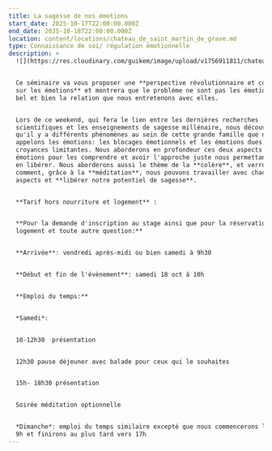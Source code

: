 ```yaml
---
title: La sagesse de nos émotions
start_date: 2025-10-17T22:00:00.000Z
end_date: 2025-10-18T22:00:00.000Z
location: content/locations/chateau_de_saint_martin_de_grave.md
type: Connaissance de soi/ régulation émotionnelle
description: >
  ![](https://res.cloudinary.com/guikem/image/upload/v1756911811/chateau_jyg7ra_d0ai7j.jpg)


  Ce séminaire va vous proposer une **perspective révolutionnaire et complète
  sur les émotions** et montrera que le problème ne sont pas les émotions mais
  bel et bien la relation que nous entretenons avec elles.


  Lors de ce weekend, qui fera le lien entre les dernières recherches
  scientifiques et les enseignements de sagesse millénaire, nous découvrirons
  qu'il y a différents phénomènes au sein de cette grande famille que nous
  appelons les émotions: les blocages émotionnels et les émotions dues aux
  croyances limitantes. Nous aborderons en profondeur ces deux aspects des
  émotions pour les comprendre et avoir l'approche juste nous permettant de nous
  en libérer. Nous aborderons aussi le thème de la **colère**, et verrons
  comment, grâce à la **méditation**, nous pouvons travailler avec chacun de ces
  aspects et **libérer notre potentiel de sagesse**.


  **Tarif hors nourriture et logement** :


  **Pour la demande d'inscription au stage ainsi que pour la réservation du
  logement et toute autre question:** 


  **Arrivée**: vendredi après-midi ou bien samedi à 9h30


  **Début et fin de l'évènement**: samedi 18 oct à 10h


  **Emploi du temps:**


  *Samedi*:


  10-12h30  présentation


  12h30 pause déjeuner avec balade pour ceux qui le souhaites


  15h- 18h30 présentation


  Soirée méditation optionnelle


  *Dimanche*: emploi du temps similaire excepté que nous commencerons le matin à
  9h et finirons au plus tard vers 17h
---
```


